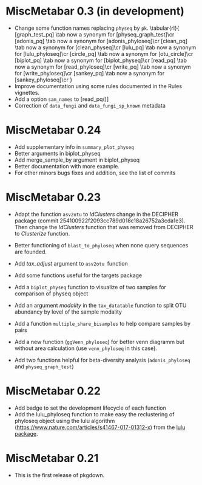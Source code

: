 # MiscMetabar 0.3 (in development)

* Change some function names replacing `physeq` by `pk`.
\tabular{rl}{
 [graph_test_pq] \tab now a synonym for [physeq_graph_test]\cr
 [adonis_pq] \tab now a synonym for [adonis_phyloseq]\cr
 [clean_pq] \tab now a synonym for [clean_physeq]\cr
 [lulu_pq] \tab now a synonym for [lulu_phyloseq]\cr
 [circle_pq] \tab now a synonym for [otu_circle]\cr
 [biplot_pq] \tab now a synonym for [biplot_physeq]\cr
 [read_pq] \tab now a synonym for [read_phyloseq]\cr
 [write_pq] \tab now a synonym for [write_phyloseq]\cr
 [sankey_pq] \tab now a synonym for [sankey_phyloseq]\cr
}
* Improve documentation using some rules documented in the Rules vignettes.
* Add a option `sam_names` to [read_pq()]
* Correction of `data_fungi` and `data_fungi_sp_known` metadata


# MiscMetabar 0.24

* Add supplementary info in `summary_plot_physeq`
* Better arguments in biplot_physeq
* Add merge_sample_by argument in biplot_physeq
* Better documentation with more example.
* For other minors bugs fixes and addition, see the list of commits

# MiscMetabar 0.23

* Adapt the function `asv2otu` to *IdClusters* change in the DECIPHER package (commit 254100922f2093cc789d018c18a26752a3cda1e3). Then change the *IdClusters* function that was removed from DECIPHER to *Clusterize* function.

* Better functioning of `blast_to_phyloseq` when none query sequences are founded.

* Add *tax_adjust* argument to `asv2otu `function

* Add some functions useful for the targets package

* Add a `biplot_physeq` function to visualize of two samples for comparison of physeq object

* Add an argument *modality* in the `tax_datatable` function to split OTU abundancy by level of the sample modality

* Add a function `multiple_share_bisamples` to help compare samples by pairs

* Add a new function (`ggVenn_phyloseq`) for better venn diagramm but without area calculation (use `venn_phyloseq` in this case).

* Add two functions helpful for beta-diversity analysis (`adonis_phyloseq` and `physeq_graph_test`)

# MiscMetabar 0.22

* Add badge to set the development lifecycle of each function
* Add the lulu_phyloseq function to make easy the reclustering of phyloseq object using the lulu algorithm (https://www.nature.com/articles/s41467-017-01312-x) from the [lulu package](https://github.com/adrientaudiere/lulu).


# MiscMetabar 0.21

* This is the first release of pkgdown.
